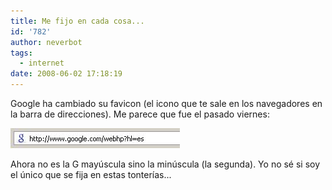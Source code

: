 ```yaml
---
title: Me fijo en cada cosa...
id: '782'
author: neverbot
tags:
  - internet
date: 2008-06-02 17:18:19
---
```


Google ha cambiado su favicon (el icono que te sale en los navegadores en la barra de direcciones). Me parece que fue el pasado viernes:

[![Icono de Google](./me-fijo-en-cada-cosa/google_icon.jpg "Icono de Google")](./me-fijo-en-cada-cosa/google_icon.jpg)

Ahora no es la G mayúscula sino la minúscula (la segunda). Yo no sé si soy el único que se fija en estas tonterías...